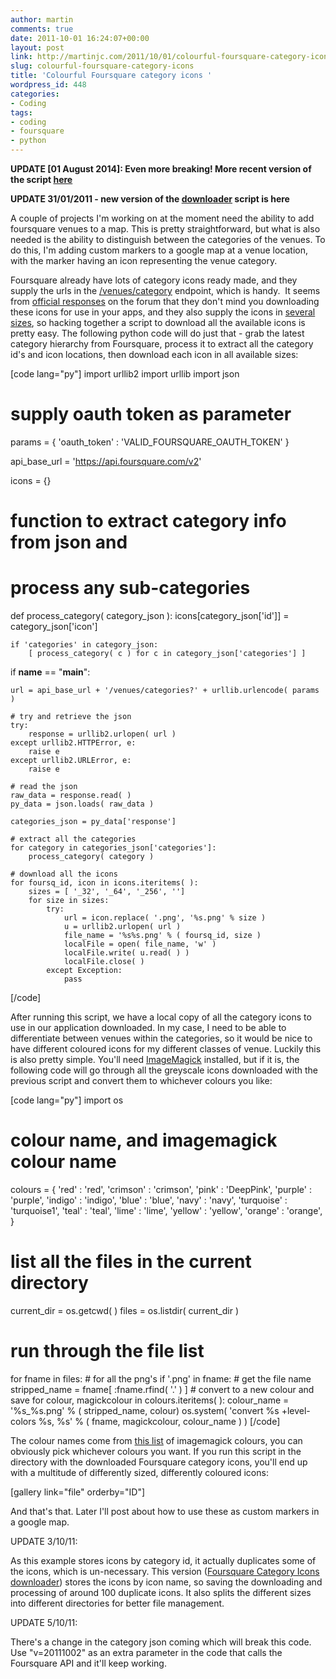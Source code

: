 ```yaml
---
author: martin
comments: true
date: 2011-10-01 16:24:07+00:00
layout: post
link: http://martinjc.com/2011/10/01/colourful-foursquare-category-icons/
slug: colourful-foursquare-category-icons
title: 'Colourful Foursquare category icons '
wordpress_id: 448
categories:
- Coding
tags:
- coding
- foursquare
- python
---
```




**UPDATE [01 August 2014]: Even more breaking! More recent version of the script [here](http://martinjc.com/2014/08/01/foursquare-icon-downloading-yet-again/)**

**UPDATE 31/01/2011 - new version of the [downloader](http://martinjc.com/2012/01/31/foursquare-category-icon-downloader-2/) script is here**

A couple of projects I'm working on at the moment need the ability to add foursquare venues to a map. This is pretty straightforward, but what is also needed is the ability to distinguish between the categories of the venues. To do this, I'm adding custom markers to a google map at a venue location, with the marker having an icon representing the venue category.

Foursquare already have lots of category icons ready made, and they supply the urls in the [/venues/category](https://developer.foursquare.com/docs/explore.html#req=venues/categories) endpoint, which is handy.  It seems from [official responses](https://groups.google.com/forum/#!topic/foursquare-api/TsRBGdXDgzg) on the forum that they don't mind you downloading these icons for use in your apps, and they also supply the icons in [several sizes](https://groups.google.com/d/topic/foursquare-api/Pw0p4qqW79A/discussion), so hacking together a script to download all the available icons is pretty easy. The following python code will do just that - grab the latest category hierarchy from Foursquare, process it to extract all the category id's and icon locations, then download each icon in all available sizes:

[code lang="py"]
import urllib2
import urllib
import json

# supply oauth token as parameter
params = {
    'oauth_token' : 'VALID_FOURSQUARE_OAUTH_TOKEN'
}

api_base_url = 'https://api.foursquare.com/v2'

icons = {}

# function to extract category info from json and
# process any sub-categories
def process_category( category_json ):
    icons[category_json['id']] = category_json['icon']

    if 'categories' in category_json:
        [ process_category( c ) for c in category_json['categories'] ]

if __name__ == "__main__":

    url = api_base_url + '/venues/categories?' + urllib.urlencode( params )

    # try and retrieve the json
    try:
        response = urllib2.urlopen( url )
    except urllib2.HTTPError, e:
        raise e
    except urllib2.URLError, e:
        raise e

    # read the json
    raw_data = response.read( )
    py_data = json.loads( raw_data )

    categories_json = py_data['response']

    # extract all the categories
    for category in categories_json['categories']:
        process_category( category )

    # download all the icons
    for foursq_id, icon in icons.iteritems( ):
        sizes = [ '_32', '_64', '_256', '']
        for size in sizes:
            try:
                url = icon.replace( '.png', '%s.png' % size )
                u = urllib2.urlopen( url )
                file_name = '%s%s.png' % ( foursq_id, size )
                localFile = open( file_name, 'w' )
                localFile.write( u.read( ) )
                localFile.close( )
            except Exception:
                pass
[/code]

After running this script, we have a local copy of all the category icons to use in our application downloaded. In my case, I need to be able to differentiate between venues within the categories, so it would be nice to have different coloured icons for my different classes of venue. Luckily this is also pretty simple. You'll need [ImageMagick](http://www.imagemagick.org/script/index.php) installed, but if it is, the following code will go through all the greyscale icons downloaded with the previous script and convert them to whichever colours you like:

[code lang="py"]
import os

#
# colour name, and imagemagick colour name
colours = {
    'red' : 'red',
    'crimson' : 'crimson',
    'pink' : 'DeepPink',
    'purple' : 'purple',
    'indigo' : 'indigo',
    'blue' : 'blue',
    'navy' : 'navy',
    'turquoise' : 'turquoise1',
    'teal' : 'teal',
    'lime' : 'lime',
    'yellow' : 'yellow',
    'orange' : 'orange',
}

#
# list all the files in the current directory
current_dir = os.getcwd( )
files = os.listdir( current_dir )

#
# run through the file list
for fname in files:
    # for all the png's
    if '.png' in fname:
        # get the file name
        stripped_name = fname[ :fname.rfind( '.' ) ]
        # convert to a new colour and save
        for colour, magickcolour in colours.iteritems( ):
            colour_name = '%s_%s.png' % ( stripped_name, colour)
            os.system( 'convert %s +level-colors %s, %s'
                        % ( fname, magickcolour, colour_name ) )
[/code]

The colour names come from [this list](http://www.imagemagick.org/script/color.php) of imagemagick colours, you can obviously pick whichever colours you want. If you run this script in the directory with the downloaded Foursquare category icons, you'll end up with a multitude of differently sized, differently coloured icons:

[gallery link="file" orderby="ID"]

And that's that. Later I'll post about how to use these as custom markers in a google map.

UPDATE 3/10/11:

As this example stores icons by category id, it actually duplicates some of the icons, which is un-necessary. This version ([Foursquare Category Icons downloader](http://martinjc.com/wp-content/uploads/2011/10/dloader.txt)) stores the icons by icon name, so saving the downloading and processing of around 100 duplicate icons. It also splits the different sizes into different directories for better file management.

UPDATE 5/10/11:

There's a change in the category json coming which will break this code. Use "v=20111002" as an extra parameter in the code that calls the Foursquare API and it'll keep working.

